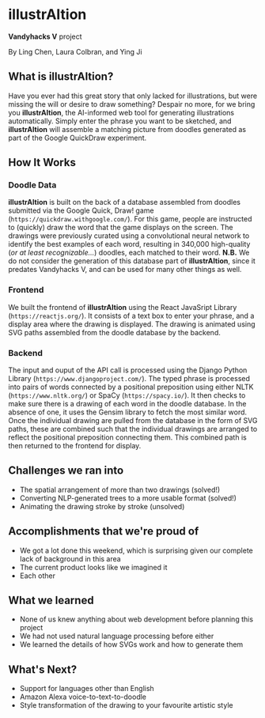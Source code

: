 # illustrAItion
**Vandyhacks V** project

By Ling Chen, Laura Colbran, and Ying Ji

## What is illustrAItion?
Have you ever had this great story that only lacked for illustrations, but were missing the will or desire to draw something? Despair no more, for we bring you **illustrAItion**, the AI-informed web tool for generating illustrations automatically. Simply enter the phrase you want to be sketched, and **illustrAItion** will assemble a matching picture from doodles generated as part of the Google QuickDraw experiment. 

## How It Works
### Doodle Data
**illustrAItion** is built on the back of a database assembled from doodles submitted via the Google Quick, Draw! game (`https://quickdraw.withgoogle.com/`). For this game, people are instructed to (quickly) draw the word that the game displays on the screen. The drawings were previously curated using a convolutional neural network to identify the best examples of each word, resulting in 340,000 high-quality (_or at least recognizable..._) doodles, each matched to their word. **N.B.** We do not consider the generation of this database part of **illustrAItion**, since it predates Vandyhacks V, and can be used for many other things as well.

### Frontend
We built the frontend of **illustrAItion** using the React JavaSript Library (`https://reactjs.org/`). It consists of a text box to enter your phrase, and a display area where the drawing is displayed. The drawing is animated using SVG paths assembled from the doodle database by the backend.

### Backend
The input and ouput of the API call is processed using the Django Python Library (`https://www.djangoproject.com/`). The typed phrase is processed into pairs of words connected by a positional preposition using either NLTK (`https://www.nltk.org/`) or SpaCy (`https://spacy.io/`). It then checks to make sure there is a drawing of each word in the doodle database. In the absence of one, it uses the Gensim library to fetch the most similar word. Once the individual drawing are pulled from the database in the form of SVG paths, these are combined such that the individual drawings are arranged to reflect the positional preposition connecting them. This combined path is then returned to the frontend for display.

## Challenges we ran into
- The spatial arrangement of more than two drawings (solved!)
- Converting NLP-generated trees to a more usable format (solved!)
- Animating the drawing stroke by stroke (unsolved)

## Accomplishments that we're proud of
- We got a lot done this weekend, which is surprising given our complete lack of background in this area
- The current product looks like we imagined it
- Each other

## What we learned
- None of us knew anything about web development before planning this project
- We had not used natural language processing before either
- We learned the details of how SVGs work and how to generate them

## What's Next?
- Support for languages other than English
- Amazon Alexa voice-to-text-to-doodle
- Style transformation of the drawing to your favourite artistic style
